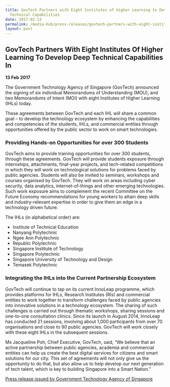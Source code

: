 ```yaml
---
title: GovTech Partners with Eight Institutes of Higher Learning to Develop Deep
  Technical Capabilities
date: 2017-02-13
permalink: /media-hub/press-releases/govtech-partners-with-eight-institutes-of-higher-learning-to-develop-deep-technical-capabilities-in-students-to-help-build-a-smart-nation
layout: post
---
```


## GovTech Partners With Eight Institutes Of Higher Learning To Develop Deep Technical Capabilities In

**13 Feb 2017** 

The Government Technology Agency of Singapore (GovTech) announced the signing of six individual Memorandums of Understanding (MOU), and two Memorandums of Intent (MOI) with eight Institutes of Higher Learning (IHLs) today.

These agreements between GovTech and each IHL will share a common goal – to develop the technology ecosystem by enhancing the capabilities and competencies of the students, IHLs, and commercial entities through opportunities offered by the public sector to work on smart technologies.

### Providing Hands-on Opportunities for over 300 Students

GovTech aims to provide training opportunities for over 300 students, through these agreements. GovTech will provide students exposure through internships, attachments, final-year projects, and tech-related competitions in which they will work on technological solutions for problems faced by public agencies. Students will also be invited to seminars, workshops and courses organised by GovTech. They will work on areas including cyber security, data analytics, internet-of-things and other emerging technologies. Such work exposure aims to complement the recent Committee on the Future Economy recommendations for young workers to attain deep skills and industry-relevant expertise in order to give them an edge in a technology driven future.

The IHLs (in alphabetical order) are:

-   Institute of Technical Education
-   Nanyang Polytechnic
-   Ngee Ann Polytechnic
-   Republic Polytechnic
-   Singapore Institute of Technology
-   Singapore Polytechnic
-   Singapore University of Technology and Design
-   Temasek Polytechnic

### Integrating the IHLs into the Current Partnership Ecosystem

GovTech will continue to tap on its current InnoLeap programme, which provides platforms for IHLs, Research Institutes (RIs) and commercial entities to work together to transform challenges faced by public agencies into innovative solutions in a technology ecosystem. The sharing of such challenges is carried out through thematic workshops, sharing sessions and one-to-one consultation clinics. Since its launch in August 2014, InnoLeap has conducted 21 sessions, involving about 1,000 participants from over 70 organisations and close to 90 public agencies. GovTech will work closely with these eight IHLs in the subsequent sessions.

Ms Jacqueline Poh, Chief Executive, GovTech, said, “We believe that an active partnership between public agencies, academia and commercial entities can help us create the best digital services for citizens and smart solutions for our city. This set of agreements will not only give us the opportunity to do that, but also allow us to help develop our next generation of tech talent, which is key to building Singapore into a Smart Nation.”

[Press release issued by Government Technology Agency of Singapore](https://www.tech.gov.sg/media/media-releases/govtech-partners-with-eight-institutes-of-higher-learning-to-develop-deep-technical-capabilities)